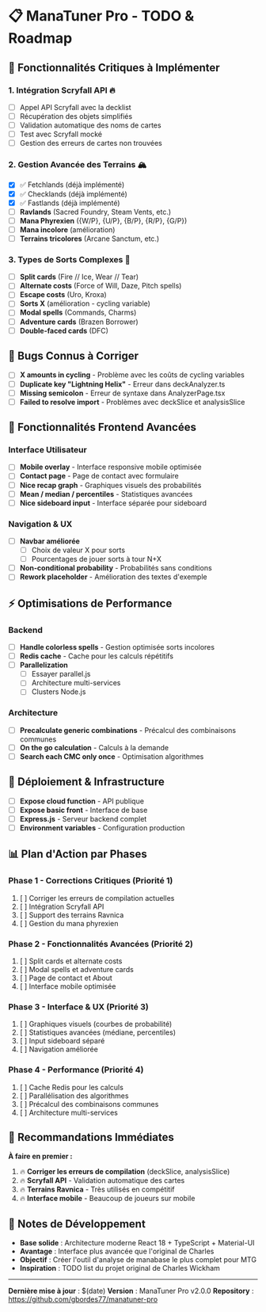 # 📋 ManaTuner Pro - TODO & Roadmap

## 🚨 **Fonctionnalités Critiques à Implémenter**

### **1. Intégration Scryfall API** 🔥
- [ ] Appel API Scryfall avec la decklist
- [ ] Récupération des objets simplifiés
- [ ] Validation automatique des noms de cartes
- [ ] Test avec Scryfall mocké
- [ ] Gestion des erreurs de cartes non trouvées

### **2. Gestion Avancée des Terrains** 🏔️
- [x] ✅ Fetchlands (déjà implémenté)
- [x] ✅ Checklands (déjà implémenté) 
- [x] ✅ Fastlands (déjà implémenté)
- [ ] **Ravlands** (Sacred Foundry, Steam Vents, etc.)
- [ ] **Mana Phyrexien** ({W/P}, {U/P}, {B/P}, {R/P}, {G/P})
- [ ] **Mana incolore** (amélioration)
- [ ] **Terrains tricolores** (Arcane Sanctum, etc.)

### **3. Types de Sorts Complexes** 🎴
- [ ] **Split cards** (Fire // Ice, Wear // Tear)
- [ ] **Alternate costs** (Force of Will, Daze, Pitch spells)
- [ ] **Escape costs** (Uro, Kroxa)
- [ ] **Sorts X** (amélioration - cycling variable)
- [ ] **Modal spells** (Commands, Charms)
- [ ] **Adventure cards** (Brazen Borrower)
- [ ] **Double-faced cards** (DFC)

## 🔧 **Bugs Connus à Corriger**

- [ ] **X amounts in cycling** - Problème avec les coûts de cycling variables
- [ ] **Duplicate key "Lightning Helix"** - Erreur dans deckAnalyzer.ts
- [ ] **Missing semicolon** - Erreur de syntaxe dans AnalyzerPage.tsx
- [ ] **Failed to resolve import** - Problèmes avec deckSlice et analysisSlice

## 🎨 **Fonctionnalités Frontend Avancées**

### **Interface Utilisateur**
- [ ] **Mobile overlay** - Interface responsive mobile optimisée
- [ ] **Contact page** - Page de contact avec formulaire
- [ ] **Nice recap graph** - Graphiques visuels des probabilités
- [ ] **Mean / median / percentiles** - Statistiques avancées
- [ ] **Nice sideboard input** - Interface séparée pour sideboard

### **Navigation & UX**
- [ ] **Navbar améliorée**
  - [ ] Choix de valeur X pour sorts
  - [ ] Pourcentages de jouer sorts à tour N+X
- [ ] **Non-conditional probability** - Probabilités sans conditions
- [ ] **Rework placeholder** - Amélioration des textes d'exemple

## ⚡ **Optimisations de Performance**

### **Backend**
- [ ] **Handle colorless spells** - Gestion optimisée sorts incolores
- [ ] **Redis cache** - Cache pour les calculs répétitifs
- [ ] **Parallelization**
  - [ ] Essayer parallel.js
  - [ ] Architecture multi-services
  - [ ] Clusters Node.js

### **Architecture**
- [ ] **Precalculate generic combinations** - Précalcul des combinaisons communes
- [ ] **On the go calculation** - Calculs à la demande
- [ ] **Search each CMC only once** - Optimisation algorithmes

## 🚀 **Déploiement & Infrastructure**

- [ ] **Expose cloud function** - API publique
- [ ] **Expose basic front** - Interface de base
- [ ] **Express.js** - Serveur backend complet
- [ ] **Environment variables** - Configuration production

## 📊 **Plan d'Action par Phases**

### **Phase 1 - Corrections Critiques** (Priorité 1)
1. [ ] Corriger les erreurs de compilation actuelles
2. [ ] Intégration Scryfall API
3. [ ] Support des terrains Ravnica
4. [ ] Gestion du mana phyrexien

### **Phase 2 - Fonctionnalités Avancées** (Priorité 2)
1. [ ] Split cards et alternate costs
2. [ ] Modal spells et adventure cards
3. [ ] Page de contact et About
4. [ ] Interface mobile optimisée

### **Phase 3 - Interface & UX** (Priorité 3)
1. [ ] Graphiques visuels (courbes de probabilité)
2. [ ] Statistiques avancées (médiane, percentiles)
3. [ ] Input sideboard séparé
4. [ ] Navigation améliorée

### **Phase 4 - Performance** (Priorité 4)
1. [ ] Cache Redis pour les calculs
2. [ ] Parallélisation des algorithmes
3. [ ] Précalcul des combinaisons communes
4. [ ] Architecture multi-services

## 🎯 **Recommandations Immédiates**

**À faire en premier :**
1. 🔥 **Corriger les erreurs de compilation** (deckSlice, analysisSlice)
2. 🔥 **Scryfall API** - Validation automatique des cartes
3. 🔥 **Terrains Ravnica** - Très utilisés en compétitif
4. 🔥 **Interface mobile** - Beaucoup de joueurs sur mobile

## 📝 **Notes de Développement**

- **Base solide** : Architecture moderne React 18 + TypeScript + Material-UI
- **Avantage** : Interface plus avancée que l'original de Charles
- **Objectif** : Créer l'outil d'analyse de manabase le plus complet pour MTG
- **Inspiration** : TODO list du projet original de Charles Wickham

---

**Dernière mise à jour** : $(date)
**Version** : ManaTuner Pro v2.0.0
**Repository** : https://github.com/gbordes77/manatuner-pro 